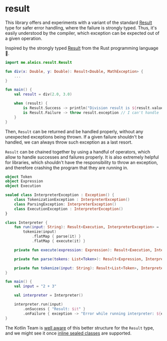 # result

This library offers and experiments with a variant of the standard [Result](https://kotlinlang.org/api/latest/jvm/stdlib/kotlin/-result/) type for safer error handling, where the failure is strongly typed. Thus, it's easily understood by the compiler, which exception can be expected out of a given operation.

Inspired by the strongly typed [Result](https://doc.rust-lang.org/std/result/enum.Result.html) from the Rust programming language 🦀.

```kt
import me.aleics.result.Result

fun div(x: Double, y: Double): Result<Double, MathException> {
    ...
}

fun main() {
    val result = div(2.0, 3.0)

    when (result) {
        is Result.Success -> println("Division result is ${result.value}")
        is Result.Failure -> throw result.exception // I can't handle `MathException`, I give up
    }
}
```

Then, `Result` can be returned and be handled properly, without any unexpected exceptions being thrown. If a given failure shouldn't be handled, we can always throw such exception as a last resort.

`Result` can be chained together by using a handful of operators, which allow to handle successes and failures properly. It is also extremely helpful for libraries, which shouldn't have the responsibility to throw an exception, and therefore crashing the program that they are running in.

```kt
object Token
object Expression
object Execution

sealed class InterpreterException : Exception() {
    class TokenizationException : InterpreterException()
    class ParsingException: InterpreterException()
    class ExecutionException : InterpreterException()
}

class Interpreter {
    fun run(input: String): Result<Execution, InterpreterException> =
        tokenize(input)
            .flatMap { parse(it) }
            .flatMap { execute(it) }

    private fun execute(expression: Expression): Result<Execution, InterpreterException> { ... }

    private fun parse(tokens: List<Token>): Result<Expression, InterpreterException> { ... }

    private fun tokenize(input: String): Result<List<Token>, InterpreterException> { ... }
}

fun main() {
    val input = "2 + 3"

    val interpreter = Interpreter()

    interpreter.run(input)
        .onSuccess { "Result: $it" }
        .onFailure { exception -> "Error while running interpreter: ${exception.message}"  } // InterpreterException
}
```

The Kotlin Team is [well aware](https://github.com/Kotlin/KEEP/blob/master/proposals/stdlib/result.md#representing-as-a-sealed-class) of this better structure for the `Result` type, and we might see it once [inline sealed classes](https://youtrack.jetbrains.com/issue/KT-27576/Support-inline-sealed-classes) are supported.
